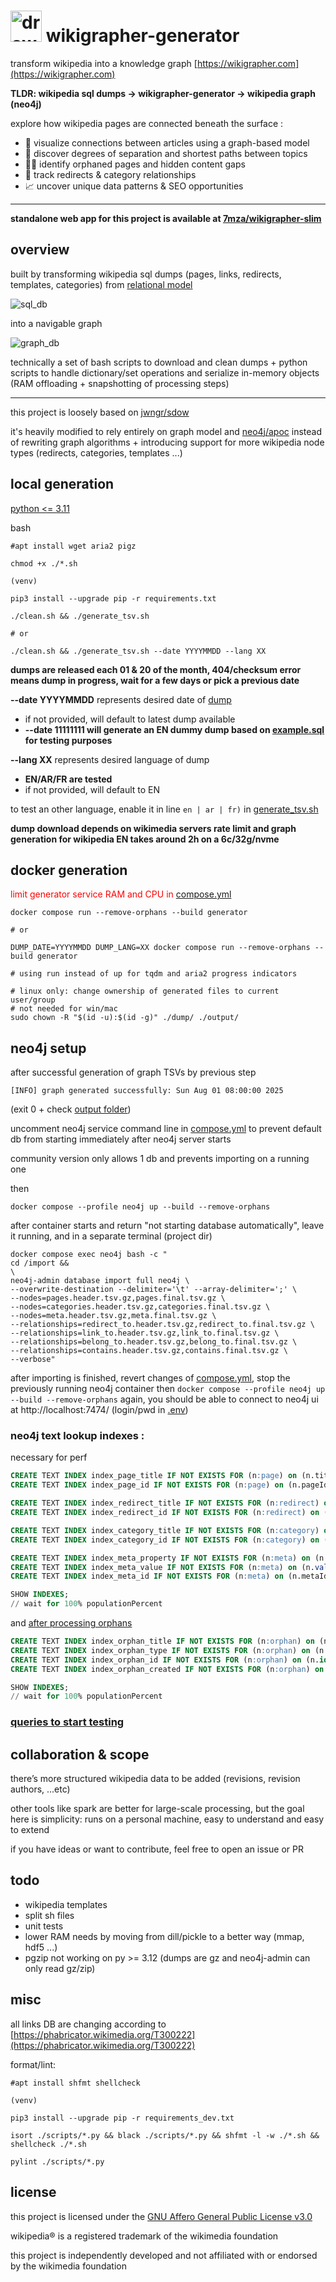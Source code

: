 # <img src="./misc/wikigrapher.png" alt="drawing" width="50"/> wikigrapher-generator

transform wikipedia into a knowledge graph [https://wikigrapher.com](https://wikigrapher.com)

**TLDR: wikipedia sql dumps -> wikigrapher-generator -> wikipedia graph (neo4j)**

explore how wikipedia pages are connected beneath the surface :

- 🔗 visualize connections between articles using a graph-based model
- 🧭 discover degrees of separation and shortest paths between topics
- 🕵️‍♂️ identify orphaned pages and hidden content gaps
- 🔄 track redirects & category relationships
- 📈 uncover unique data patterns & SEO opportunities

---

**standalone web app for this project is available at [7mza/wikigrapher-slim](https://github.com/7mza/wikigrapher-slim)**

## overview

built by transforming wikipedia sql dumps (pages, links, redirects, templates, categories) from [relational model](https://www.mediawiki.org/wiki/manual:database_layout)

![sql_db](./misc/db.jpg)

into a navigable graph

![graph_db](./misc/graph.jpg)

technically a set of bash scripts to download and clean dumps + python scripts to handle dictionary/set operations and serialize in-memory objects (RAM offloading + snapshotting of processing steps)

---

this project is loosely based on [jwngr/sdow](https://github.com/jwngr/sdow)

it's heavily modified to rely entirely on graph model and [neo4j/apoc](https://github.com/neo4j/apoc) instead of rewriting graph algorithms + introducing support for more wikipedia node types (redirects, categories, templates ...)

## local generation

[python <= 3.11](https://github.com/pyenv/pyenv)

bash

```shell
#apt install wget aria2 pigz

chmod +x ./*.sh

(venv)

pip3 install --upgrade pip -r requirements.txt

./clean.sh && ./generate_tsv.sh

# or

./clean.sh && ./generate_tsv.sh --date YYYYMMDD --lang XX
```

**dumps are released each 01 & 20 of the month, 404/checksum error means dump in progress, wait for a few days or pick a previous date**

**--date YYYYMMDD** represents desired date of [dump](https://dumps.wikimedia.org/enwiki)

- if not provided, will default to latest dump available
- **--date 11111111 will generate an EN dummy dump based on [example.sql](./misc/example.sql) for testing purposes**

**--lang XX** represents desired language of dump

- **EN/AR/FR are tested**
- if not provided, will default to EN

to test an other language, enable it in line `en | ar | fr)` in [generate_tsv.sh](./generate_tsv.sh)

**dump download depends on wikimedia servers rate limit and graph generation for wikipedia EN takes around 2h on a 6c/32g/nvme**

## docker generation

<span style="color:red">limit generator service RAM and CPU in [compose.yml](./compose.yml)</span>

```shell
docker compose run --remove-orphans --build generator

# or

DUMP_DATE=YYYYMMDD DUMP_LANG=XX docker compose run --remove-orphans --build generator

# using run instead of up for tqdm and aria2 progress indicators
```

```shell
# linux only: change ownership of generated files to current user/group
# not needed for win/mac
sudo chown -R "$(id -u):$(id -g)" ./dump/ ./output/
```

## neo4j setup

after successful generation of graph TSVs by previous step

`[INFO] graph generated successfully: Sun Aug 01 08:00:00 2025`

(exit 0 + check [output folder](./output/))

uncomment neo4j service command line in [compose.yml](./compose.yml) to prevent default db from starting immediately after neo4j server starts

community version only allows 1 db and prevents importing on a running one

then

```shell
docker compose --profile neo4j up --build --remove-orphans
```

after container starts and return "not starting database automatically", leave it running, and in a separate terminal (project dir)

```shell
docker compose exec neo4j bash -c "
cd /import &&
\
neo4j-admin database import full neo4j \
--overwrite-destination --delimiter='\t' --array-delimiter=';' \
--nodes=pages.header.tsv.gz,pages.final.tsv.gz \
--nodes=categories.header.tsv.gz,categories.final.tsv.gz \
--nodes=meta.header.tsv.gz,meta.final.tsv.gz \
--relationships=redirect_to.header.tsv.gz,redirect_to.final.tsv.gz \
--relationships=link_to.header.tsv.gz,link_to.final.tsv.gz \
--relationships=belong_to.header.tsv.gz,belong_to.final.tsv.gz \
--relationships=contains.header.tsv.gz,contains.final.tsv.gz \
--verbose"
```

after importing is finished, revert changes of [compose.yml](./compose.yml), stop the previously running neo4j container then `docker compose --profile neo4j up --build --remove-orphans` again, you should be able to connect to neo4j ui at http://localhost:7474/ (login/pwd in [.env](./.env))

### neo4j text lookup indexes :

necessary for perf

```sql
CREATE TEXT INDEX index_page_title IF NOT EXISTS FOR (n:page) on (n.title);
CREATE TEXT INDEX index_page_id IF NOT EXISTS FOR (n:page) on (n.pageId);

CREATE TEXT INDEX index_redirect_title IF NOT EXISTS FOR (n:redirect) on (n.title);
CREATE TEXT INDEX index_redirect_id IF NOT EXISTS FOR (n:redirect) on (n.pageId);

CREATE TEXT INDEX index_category_title IF NOT EXISTS FOR (n:category) on (n.title);
CREATE TEXT INDEX index_category_id IF NOT EXISTS FOR (n:category) on (n.categoryId);

CREATE TEXT INDEX index_meta_property IF NOT EXISTS FOR (n:meta) on (n.property);
CREATE TEXT INDEX index_meta_value IF NOT EXISTS FOR (n:meta) on (n.value);
CREATE TEXT INDEX index_meta_id IF NOT EXISTS FOR (n:meta) on (n.metaId);
```

```sql
SHOW INDEXES;
// wait for 100% populationPercent
```

and [after processing orphans](./NEO4J.md)

```sql
CREATE TEXT INDEX index_orphan_title IF NOT EXISTS FOR (n:orphan) on (n.title);
CREATE TEXT INDEX index_orphan_type IF NOT EXISTS FOR (n:orphan) on (n.type);
CREATE TEXT INDEX index_orphan_id IF NOT EXISTS FOR (n:orphan) on (n.id);
CREATE TEXT INDEX index_orphan_created IF NOT EXISTS FOR (n:orphan) on (n.createdAt);
```

```sql
SHOW INDEXES;
// wait for 100% populationPercent
```

### [queries to start testing](./NEO4J.md)

## collaboration & scope

there’s more structured wikipedia data to be added (revisions, revision authors, ...etc)

other tools like spark are better for large-scale processing, but the goal here is simplicity:
runs on a personal machine, easy to understand and easy to extend

if you have ideas or want to contribute, feel free to open an issue or PR

## todo

- wikipedia templates
- split sh files
- unit tests
- lower RAM needs by moving from dill/pickle to a better way (mmap, hdf5 ...)
- pgzip not working on py >= 3.12 (dumps are gz and neo4j-admin can only read gz/zip)

## misc

all links DB are changing according to [https://phabricator.wikimedia.org/T300222](https://phabricator.wikimedia.org/T300222)

format/lint:

```shell
#apt install shfmt shellcheck

(venv)

pip3 install --upgrade pip -r requirements_dev.txt

isort ./scripts/*.py && black ./scripts/*.py && shfmt -l -w ./*.sh && shellcheck ./*.sh

pylint ./scripts/*.py
```

## license

this project is licensed under the [GNU Affero General Public License v3.0](./LICENSE.txt)

wikipedia® is a registered trademark of the wikimedia foundation

this project is independently developed and not affiliated with or endorsed by the wikimedia foundation

